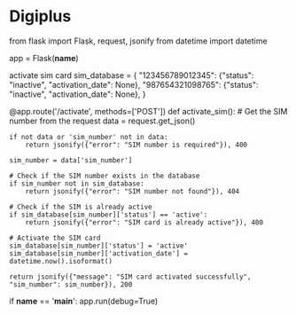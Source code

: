 # Digiplus

from flask import Flask, request, jsonify
from datetime import datetime

app = Flask(__name__)

activate sim card
sim_database = {
    "123456789012345": {"status": "inactive", "activation_date": None},
    "987654321098765": {"status": "inactive", "activation_date": None},
}

@app.route('/activate', methods=['POST'])
def activate_sim():
    # Get the SIM number from the request
    data = request.get_json()
    
    if not data or 'sim_number' not in data:
        return jsonify({"error": "SIM number is required"}), 400

    sim_number = data['sim_number']

    # Check if the SIM number exists in the database
    if sim_number not in sim_database:
        return jsonify({"error": "SIM number not found"}), 404

    # Check if the SIM is already active
    if sim_database[sim_number]['status'] == 'active':
        return jsonify({"error": "SIM card is already active"}), 400

    # Activate the SIM card
    sim_database[sim_number]['status'] = 'active'
    sim_database[sim_number]['activation_date'] = datetime.now().isoformat()

    return jsonify({"message": "SIM card activated successfully", "sim_number": sim_number}), 200

if __name__ == '__main__':
    app.run(debug=True)

